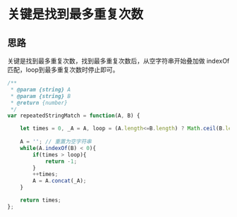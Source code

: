 # 关键是找到最多重复次数

## 思路
关键是找到最多重复次数，找到最多重复次数后，从空字符串开始叠加做 indexOf 匹配，loop到最多重复次数时停止即可。


```js
/**
 * @param {string} A
 * @param {string} B
 * @return {number}
 */
var repeatedStringMatch = function(A, B) {

    let times = 0, _A = A, loop = (A.length<=B.length) ? Math.ceil(B.length/A.length)+1 : 2;
    
    A = ''; // 重置为空字符串
    while(A.indexOf(B) < 0){
        if(times > loop){
            return -1;
        }
        ++times;
        A = A.concat(_A);
    }

    return times;
};
```